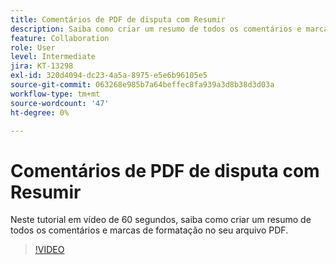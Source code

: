 ```yaml
---
title: Comentários de PDF de disputa com Resumir
description: Saiba como criar um resumo de todos os comentários e marcações no seu arquivo PDF
feature: Collaboration
role: User
level: Intermediate
jira: KT-13298
exl-id: 320d4094-dc23-4a5a-8975-e5e6b96105e5
source-git-commit: 063268e985b7a64beffec8fa939a3d8b38d3d03a
workflow-type: tm+mt
source-wordcount: '47'
ht-degree: 0%

---
```


# Comentários de PDF de disputa com Resumir

Neste tutorial em vídeo de 60 segundos, saiba como criar um resumo de todos os comentários e marcas de formatação no seu arquivo PDF.

>[!VIDEO](https://video.tv.adobe.com/v/3436972?quality=12&learn=on&hidetitle=true&captions=por_br)

